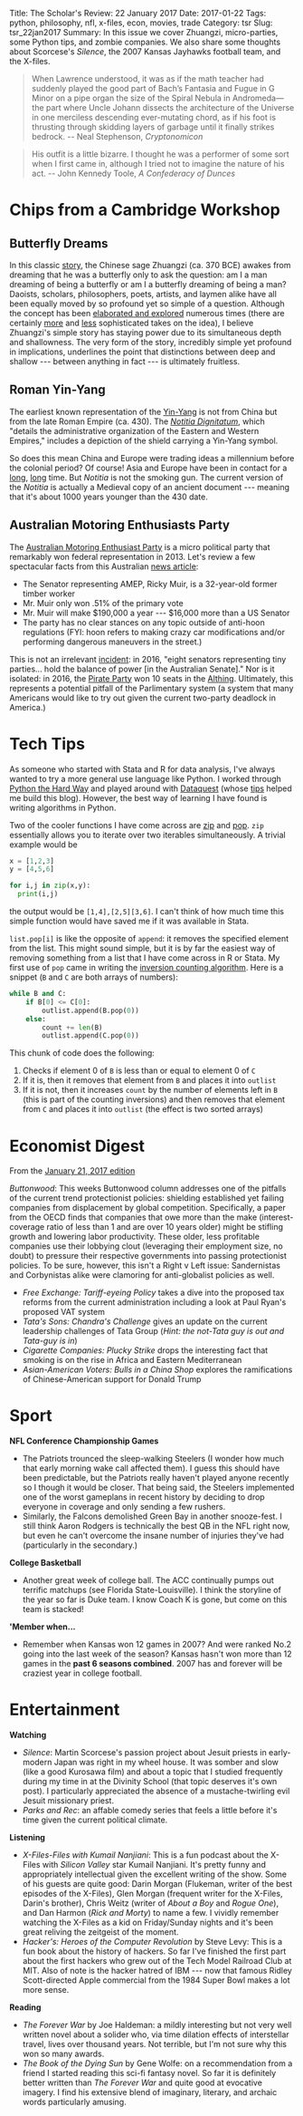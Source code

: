 Title: The Scholar's Review: 22 January 2017
Date: 2017-01-22
Tags: python, philosophy, nfl, x-files, econ, movies, trade
Category: tsr
Slug: tsr_22jan2017
Summary: In this issue we cover Zhuangzi, micro-parties, some Python tips, and zombie companies. We also share some thoughts about Scorcese's *Silence*, the 2007 Kansas Jayhawks football team, and the X-files.

>When Lawrence understood, it was as if the math teacher had suddenly played the good part of Bach’s Fantasia and Fugue in G Minor on a pipe organ the size of the Spiral Nebula in Andromeda—the part where Uncle Johann dissects the architecture of the Universe in one merciless descending ever-mutating chord, as if his foot is thrusting through skidding layers of garbage until it finally strikes bedrock.
> -- Neal Stephenson, *Cryptonomicon*

<!--  -->

>His outfit is a little bizarre. I thought he was a performer of some sort when I first came in, although I tried not to imagine the nature of his act.
>-- John Kennedy Toole, *A Confederacy of Dunces*


# Chips from a Cambridge Workshop

## Butterfly Dreams

In this classic [story](https://en.wikipedia.org/wiki/Zhuangzi_(book)#.22The_Butterfly_Dream.22), the Chinese sage Zhuangzi (ca. 370 BCE) awakes from dreaming that he was a butterfly only to ask the question: am I a man dreaming of being a butterfly or am I a butterfly dreaming of being a man? Daoists, scholars, philosophers, poets, artists, and laymen alike have all been equally moved by so profound yet so simple of a question. Although the concept has been [elaborated and explored](https://en.wikipedia.org/wiki/Dream_argument) numerous times (there are certainly [more](https://en.wikipedia.org/wiki/Vasubandhu) and [less](https://en.wikipedia.org/wiki/Meditations_on_First_Philosophy) sophisticated takes on the idea), I believe Zhuangzi's simple story has staying power due to its simultaneous depth and shallowness. The very form of the story, incredibly simple yet profound in implications, underlines the point that distinctions between deep and shallow --- between anything in fact --- is ultimately fruitless.

## Roman Yin-Yang

The earliest known representation of the [Yin-Yang](https://en.wikipedia.org/wiki/Taijitu) is not from China but from the late Roman Empire (ca. 430). The [*Notitia Dignitatum*](https://en.wikipedia.org/wiki/Notitia_Dignitatum), which "details the administrative organization of the Eastern and Western Empires," includes a depiction of the shield carrying a Yin-Yang symbol.

So does this mean China and Europe were trading ideas a millennium before the colonial period? Of course! Asia and Europe have been in contact for a [long](https://en.wikipedia.org/wiki/Sino-Roman_relations#Embassy_to_Augustus), [long](https://en.wikipedia.org/wiki/Periplus_of_the_Erythraean_Sea) time. But *Notitia* is not the smoking gun. The current version of the *Notitia* is actually a Medieval copy of an ancient document --- meaning that it's about 1000 years younger than the 430 date.

## Australian Motoring Enthusiasts Party

The [Australian Motoring Enthusiast Party](https://en.wikipedia.org/wiki/Australian_Motoring_Enthusiast_Party) is a micro political party that remarkably won federal representation in 2013. Let's review a few spectacular facts from this Australian [news article](http://www.abc.net.au/news/2014-06-30/australian-motoring-enthusiasts-party-ricky-muir-begins-senate/5561076):

* The Senator representing AMEP, Ricky Muir, is a 32-year-old former timber worker
* Mr. Muir only won .51% of the primary vote
* Mr. Muir will make $190,000 a year --- $16,000 more than a US Senator
* The party has no clear stances on any topic outside of anti-hoon regulations (FYI: hoon refers to making crazy car modifications and/or performing dangerous maneuvers in the street.)

This is not an irrelevant [incident](http://www.economist.com/news/asia/21695553-prime-minister-threatens-early-election-bid-stamp-his-authority-turnbulls-big-gamble): in 2016, "eight senators representing tiny parties... hold the balance of power [in the Australian Senate]." Nor is it isolated: in 2016, the [Pirate Party](https://en.wikipedia.org/wiki/Pirate_Party_(Iceland)) won 10 seats in the [Althing](https://en.wikipedia.org/wiki/Althing). Ultimately, this represents a potential pitfall of the Parlimentary system (a system that many Americans would like to try out given the current two-party deadlock in America.)

# Tech Tips

As someone who started with Stata and R for data analysis, I've always wanted to try a more general use language like Python. I worked through [Python the Hard Way](https://learnpythonthehardway.org) and played around with [Dataquest](https://www.dataquest.io) (whose [tips](https://www.dataquest.io/blog/how-to-setup-a-data-science-blog/) helped me build this blog). However, the best way of learning I have found is writing algorithms in Python.

Two of the cooler functions I have come across are [zip](https://docs.python.org/3.3/library/functions.html#zip) and [pop](https://docs.python.org/2/tutorial/datastructures.html#more-on-lists). `zip` essentially allows you to iterate over two iterables simultaneously. A trivial example would be

```python
x = [1,2,3]
y = [4,5,6]

for i,j in zip(x,y):
  print(i,j)
```
the output would be `[1,4],[2,5][3,6]`. I can't think of how much time this simple function would have saved me if it was available in Stata.

`list.pop[i]` is like the opposite of `append`: it removes the specified element from the list. This might sound simple, but it is by far the easiest way of removing something from a list that I have come across in R or Stata. My first use of `pop` came in writing the [inversion counting algorithm](https://github.com/tkthomas27/stanford_algos/blob/master/course1/count_inversions.py). Here is a snippet (`B` and `C` are both arrays of numbers):

```python
while B and C:
    if B[0] <= C[0]:
        outlist.append(B.pop(0))
    else:
        count += len(B)
        outlist.append(C.pop(0))
```
This chunk of code does the following:

1. Checks if element 0 of `B` is less than or equal to element 0 of `C`
2. If it is, then it removes that element from `B` and places it into `outlist`
3. If it is not, then it increases `count` by the number of elements left in `B` (this is part of the counting inversions) and then removes that element from `C` and places it into `outlist` (the effect is two sorted arrays)

# Economist Digest

From the [January 21, 2017 edition](http://www.economist.com/printedition/2017-01-21)

*Buttonwood*: This weeks Buttonwood column addresses one of the pitfalls of the current trend protectionist policies: shielding established yet failing companies from displacement by global competition. Specifically, a paper from the OECD finds that companies that owe more than the make (interest-coverage ratio of less than 1 and are over 10 years older) might be stifling growth and lowering labor productivity. These older, less profitable companies use their lobbying clout (leveraging their employment size, no doubt) to pressure their respective governments into passing protectionist policies. To be sure, however, this isn't a Right v Left issue: Sandernistas and Corbynistas alike were clamoring for anti-globalist policies as well.

* *Free Exchange: Tariff-eyeing Policy* takes a dive into the proposed tax reforms from the current administration including a look at Paul Ryan's proposed VAT system
* *Tata's Sons: Chandra's Challenge* gives an update on the current leadership challenges of Tata Group (*Hint: the not-Tata guy is out and Tata-guy is in*)
* *Cigarette Companies: Plucky Strike* drops the interesting fact that smoking is on the rise in Africa and Eastern Mediterranean
* *Asian-American Voters: Bulls in a China Shop* explores the ramifications of Chinese-American support for Donald Trump

# Sport

**NFL Conference Championship Games**

* The Patriots trounced the sleep-walking Steelers (I wonder how much that early morning wake call affected them). I guess this should have been predictable, but the Patriots really haven't played anyone recently so I though it would be closer. That being said, the Steelers implemented one of the worst gameplans in recent history by deciding to drop everyone in coverage and only sending a few rushers.
* Similarly, the Falcons demolished Green Bay in another snooze-fest. I still think Aaron Rodgers is technically the best QB in the NFL right now, but even he can't overcome the insane number of injuries they've had (particularly in the secondary.)

**College Basketball**

* Another great week of college ball. The ACC continually pumps out terrific matchups (see Florida State-Louisville). I think the storyline of the year so far is Duke team. I know Coach K is gone, but come on this team is stacked!

**'Member when...**

* Remember when Kansas won 12 games in 2007? And were ranked No.2 going into the last week of the season? Kansas hasn't won more than 12 games in the **past 6 seasons combined**. 2007 has and forever will be craziest year in college football.

# Entertainment

**Watching**

* *Silence*: Martin Scorcese's passion project about Jesuit priests in early-modern Japan was right in my wheel house. It was somber and slow (like a good Kurosawa film) and about a topic that I studied frequently during my time in at the Divinity School (that topic deserves it's own post). I particularly appreciated the absence of a mustache-twirling evil Jesuit missionary priest.
* *Parks and Rec*: an affable comedy series that feels a little before it's time given the current political climate.

**Listening**

* *X-Files-Files with Kumail Nanjiani*: This is a fun podcast about the X-Files with *Silicon Valley* star Kumail Nanjiani. It's pretty funny and appropriately intellectual given the excellent writing of the show. Some of his guests are quite good: Darin Morgan (Flukeman, writer of the best episodes of the X-Files), Glen Morgan (frequent writer for the X-Files, Darin's brother), Chris Weitz (writer of *About a Boy* and *Rogue One*), and Dan Harmon (*Rick and Morty*) to name a few. I vividly remember watching the X-Files as a kid on Friday/Sunday nights and it's been great reliving the zeitgeist of the moment.
* *Hacker's: Heroes of the Computer Revolution* by Steve Levy: This is a fun book about the history of hackers. So far I've finished the first part about the first hackers who grew out of the Tech Model Railroad Club at MIT. Also of note is the hacker hatred of IBM --- now that famous Ridley Scott-directed Apple commercial from the 1984 Super Bowl makes a lot more sense.

**Reading**

* *The Forever War* by Joe Haldeman: a mildly interesting but not very well written novel about a solider who, via time dilation effects of interstellar travel, lives over thousand years. Not terrible, but I'm not sure why this won so many awards.
* *The Book of the Dying Sun* by Gene Wolfe: on a recommendation from a friend I started reading this sci-fi fantasy novel. So far it is definitely better written than *The Forever War* and quite good at evocative imagery. I find his extensive blend of imaginary, literary, and archaic words particularly amusing.
